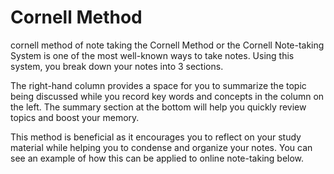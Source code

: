 # Cornell Method

cornell method of note taking the Cornell Method or the Cornell Note-taking System is one of the most well-known ways to take notes. Using this system, you break down your notes into 3 sections.

The right-hand column provides a space for you to summarize the topic being discussed while you record key words and concepts in the column on the left. The summary section at the bottom will help you quickly review topics and boost your memory.

This method is beneficial as it encourages you to reflect on your study material while helping you to condense and organize your notes. You can see an example of how this can be applied to online note-taking below.
